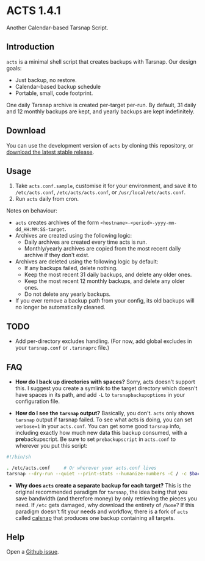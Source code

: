 ACTS 1.4.1
==========

Another Calendar-based Tarsnap Script.

Introduction
------------

`acts` is a minimal shell script that creates backups with Tarsnap. Our
design goals:

-   Just backup, no restore.
-   Calendar-based backup schedule
-   Portable, small, code footprint.

One daily Tarsnap archive is created per-target per-run. By default,
31 daily and 12 monthly backups are kept, and yearly backups are
kept indefinitely.

Download
--------

You can use the development version of `acts` by cloning this
repository, or [download the latest stable
release](https://github.com/alexjurkiewicz/acts/releases/).

Usage
-----

1.  Take `acts.conf.sample`, customise it for your environment, and save
    it to `/etc/acts.conf`, `/etc/acts/acts.conf`, or `/usr/local/etc/acts.conf`.
2.  Run `acts` daily from cron.

Notes on behaviour:

-   `acts` creates archives of the form
    `<hostname>-<period>-yyyy-mm-dd_HH:MM:SS-target`.
-   Archives are created using the following logic:
    -   Daily archives are created every time acts is run.
    -   Monthly/yearly archives are copied from the most recent
        daily archive if they don't exist.
-   Archives are deleted using the following logic by default:
    -   If any backups failed, delete nothing.
    -   Keep the most recent 31 daily backups, and delete any older
        ones.
    -   Keep the most recent 12 monthly backups, and delete any older
        ones.
    -   Do not delete any yearly backups.
-   If you ever remove a backup path from your config, its old backups will no longer be automatically cleaned.

TODO
----

-   Add per-directory excludes handling. (For now, add global excludes
    in your `tarsnap.conf` or `.tarsnaprc` file.)

FAQ
---

* **How do I back up directories with spaces?** Sorry, acts doesn't support this. I suggest you create a symlink to the target directory which doesn't have spaces in its path, and add `-L` to `tarsnapbackupoptions` in your configuration file.

* **How do I see the `tarsnap` output?** Basically, you don't. `acts` only
shows `tarsnap` output if tarsnap failed. To see what acts is doing,
you can set `verbose=1` in your `acts.conf`. You can get some good `tarsnap`
info, including exactly how much new data this backup consumed, with
a **pre**backupscript. Be sure to set `prebackupscript` in `acts.conf`
to wherever you put this script:

```sh
#!/bin/sh

. /etc/acts.conf     # Or wherever your acts.conf lives
tarsnap --dry-run --quiet --print-stats --humanize-numbers -C / -c $backuptargets 2>&1
```

* **Why does `acts` create a separate backup for each target?** This is the
original recommended paradigm for `tarsnap`, the idea being that you save
bandwidth (and therefore money) by only retrieving the pieces you need. If
`/etc` gets damaged, why download the entirety of `/home`? If this paradigm
doesn't fit your needs and workflow, there is a fork of `acts`
called [calsnap](https://github.com/bannmann/calsnap) that produces one
backup containing all targets.

Help
----

Open a [Github issue](https://github.com/alexjurkiewicz/acts/issues).
